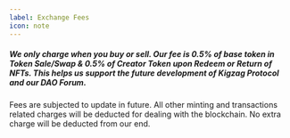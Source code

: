 ```yaml
---
label: Exchange Fees
icon: note
---
```


##### We only charge when you buy or sell. Our fee is 0.5% of base token in Token Sale/Swap & 0.5% of Creator Token upon Redeem or Return of NFTs. This helps us support the future development of Kigzag Protocol and our DAO Forum.

Fees are subjected to update in future. All other minting and transactions related charges will be deducted for dealing with the blockchain. No extra charge will be deducted from our end.